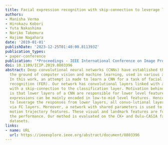 ```yaml
---
title: Facial expression recognition with skip-connection to leverage low-level features
authors:
- Manisha Verma
- Hirokazu Kobori
- Yuta Nakashima
- Noriko Takemura
- Hajime Nagahara
date: '2019-01-01'
publishDate: '2023-12-25T01:40:00.811393Z'
publication_types:
- paper-conference
publication: '*Proceedings - IEEE International Conference on Image Processing (ICIP)*'
doi: 10.1109/ICIP.2019.8803396
abstract: Deep convolutional neural networks (CNNs) have established their feet in
  the ground of computer vision and machine learning, used in various applications.
  In this work, an attempt is made to learn a CNN for a task of facial expression
  recognition (FER). Our network has convolutional layers linked with an FC layer
  with a skip-connection to the classification layer. Motivation behind this design
  is that lower layers of a CNN are responsible for lower level features, and facial
  expressions can be mainly encoded in low-to-mid level features. Hence, in order
  to leverage the responses from lower layers, all convo-lutional layers are integrated
  via FC layers. Moreover, a network with shared parameters is used to extract landmark
  motion trajectory features. These visual and landmark features are fused to improve
  the performance. Our method is evaluated on the CK+ and Oulu-CASIA facial expression
  datasets.
links:
- name: URL
  url: https://ieeexplore.ieee.org/abstract/document/8803396
---
```


